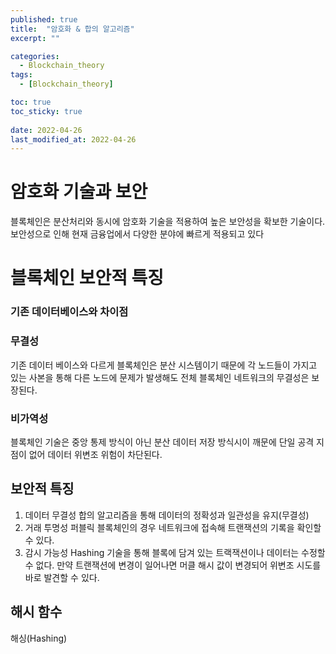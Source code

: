 ```yaml
---
published: true
title:  "암호화 & 합의 알고리즘"
excerpt: ""

categories:
  - Blockchain_theory
tags:
  - [Blockchain_theory]

toc: true
toc_sticky: true
 
date: 2022-04-26
last_modified_at: 2022-04-26
---
```


# 암호화 기술과 보안

블록체인은 분산처리와 동시에 암호화 기술을 적용하여 높은 보안성을 확보한 기술이다. 보안성으로 인해 현재 금융업에서 다양한 분야에 빠르게 적용되고 있다

# 블록체인 보안적 특징

### 기존 데이터베이스와 차이점

### 무결성

기존 데이터 베이스와 다르게 블록체인은 분산 시스템이기 때문에 각 노드들이 가지고 있는 사본을 통해 다른 노드에 문제가 발생해도 전체 블록체인 네트워크의 무결성은 보장된다.

### 비가역성

블록체인 기술은 중앙 통제 방식이 아닌 분산 데이터 저장 방식시이 깨문에 단일 공격 지점이 없어 데이터 위변조 위험이 차단된다.

## 보안적 특징

1. 데이터 무결성
합의 알고리즘을 통해 데이터의 정확성과 일관성을 유지(무결성)
2. 거래 투명성
퍼블릭 블록체인의 경우 네트워크에 접속해 트랜잭션의 기록을 확인할 수 있다.
3. 감시 가능성
Hashing 기술을 통해 블록에 담겨 있는 트랙잭션이나 데이터는 수정할 수 없다. 만약 트랜잭션에 변경이 일어나면 머클 해시 값이 변경되어 위변조 시도를 바로 발견할 수 있다.

## 해시 함수

해싱(Hashing)

